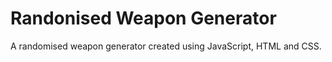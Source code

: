 # Randonised Weapon Generator
A randomised weapon generator created using JavaScript, HTML and CSS.
